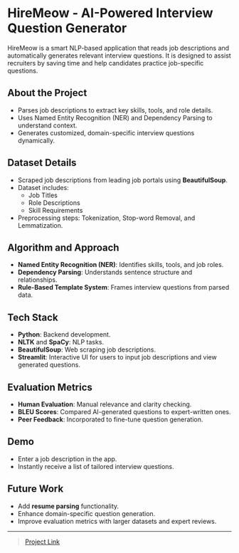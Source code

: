 # HireMeow - AI-Powered Interview Question Generator

HireMeow is a smart NLP-based application that reads job descriptions and automatically generates relevant interview questions. It is designed to assist recruiters by saving time and help candidates practice job-specific questions.

## About the Project

- Parses job descriptions to extract key skills, tools, and role details.
- Uses Named Entity Recognition (NER) and Dependency Parsing to understand context.
- Generates customized, domain-specific interview questions dynamically.

## Dataset Details

- Scraped job descriptions from leading job portals using **BeautifulSoup**.
- Dataset includes:
  - Job Titles
  - Role Descriptions
  - Skill Requirements
- Preprocessing steps: Tokenization, Stop-word Removal, and Lemmatization.

## Algorithm and Approach

- **Named Entity Recognition (NER)**: Identifies skills, tools, and job roles.
- **Dependency Parsing**: Understands sentence structure and relationships.
- **Rule-Based Template System**: Frames interview questions from parsed data.

## Tech Stack

- **Python**: Backend development.
- **NLTK** and **SpaCy**: NLP tasks.
- **BeautifulSoup**: Web scraping job descriptions.
- **Streamlit**: Interactive UI for users to input job descriptions and view generated questions.

## Evaluation Metrics

- **Human Evaluation**: Manual relevance and clarity checking.
- **BLEU Scores**: Compared AI-generated questions to expert-written ones.
- **Peer Feedback**: Incorporated to fine-tune question generation.

## Demo

- Enter a job description in the app.
- Instantly receive a list of tailored interview questions.

## Future Work

- Add **resume parsing** functionality.
- Enhance domain-specific question generation.
- Improve evaluation metrics with larger datasets and expert reviews.

---

>  [Project Link](https://github.com/madhumithaaprasad/hiremeow.git)
